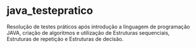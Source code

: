 # java_testepratico
Resolução de testes práticos após introdução a linguagem de programação JAVA, criação de algoritmos e utilização de Estruturas sequenciais, Estruturas de repetição e Estruturas de decisão.
